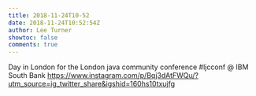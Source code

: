 ```yaml
---
title: 2018-11-24T10-52
date: 2018-11-24T10:52:54Z
author: Lee Turner
showtoc: false
comments: true
---
```


Day in London for the London java community conference #ljcconf @ IBM South Bank https://www.instagram.com/p/Bqj3dAtFWQu/?utm_source=ig_twitter_share&igshid=160hs10txujfg

